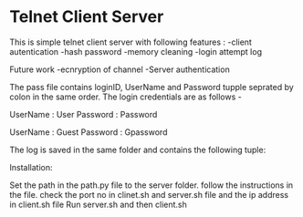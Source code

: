 # Telnet Client Server

This is simple telnet client server with following features : 
	-client autentication 
	-hash password 
	-memory cleaning
	-login attempt log

Future work 
	-ecnryption of channel 
	-Server authentication


The pass file contains loginID, UserName and Password tupple seprated by colon in the same order. The login credentials are as follows -

UserName : User
Password : Password

UserName : Guest
Password : Gpassword

The log is saved in the same folder and contains the following tuple:<UserName	DateTime  Command> 

Installation:

Set the path in the path.py file to the server folder. follow the instructions in the file.
check the port no in clinet.sh and server.sh file and the ip address in client.sh file 
Run server.sh  and then client.sh 

